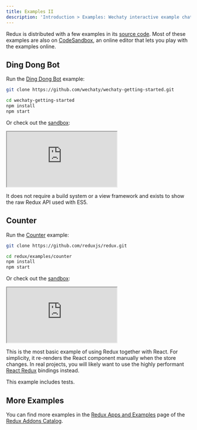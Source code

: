 ```yaml
---
title: Examples II
description: 'Introduction > Examples: Wechaty interactive example chatbots'
---
```


Redux is distributed with a few examples in its [source code](https://github.com/reduxjs/redux/tree/master/examples). Most of these examples are also on [CodeSandbox](https://codesandbox.io), an online editor that lets you play with the examples online.

## Ding Dong Bot

Run the [Ding Dong Bot](https://github.com/wechaty/wechaty-getting-started/tree/master/examples/ding-dong-bot.ts) example:

```sh
git clone https://github.com/wechaty/wechaty-getting-started.git

cd wechaty-getting-started
npm install
npm start
```

Or check out the [sandbox](https://codesandbox.io/s/github/wechaty/wechaty-getting-started/tree/master/examples/third-parties/gitpod?hidenavigation=1&module=%2Fding-dong-bot.ts&theme=dark):

<iframe class="codesandbox"src="https://codesandbox.io/embed/github/wechaty/wechaty-getting-started/tree/master/examples/third-parties/gitpod?hidenavigation=1&module=%2Fding-dong-bot.ts&theme=dark"sandbox="allow-modals allow-forms allow-popups allow-scripts allow-same-origin"></iframe>

It does not require a build system or a view framework and exists to show the raw Redux API used with ES5.

## Counter

Run the [Counter](https://github.com/reduxjs/redux/tree/master/examples/counter) example:

```sh
git clone https://github.com/reduxjs/redux.git

cd redux/examples/counter
npm install
npm start
```

Or check out the [sandbox](https://codesandbox.io/s/github/reduxjs/redux/tree/master/examples/counter):

<iframe class="codesandbox"src="https://codesandbox.io/embed/github/reduxjs/redux/tree/master/examples/counter"sandbox="allow-modals allow-forms allow-popups allow-scripts allow-same-origin"></iframe>

This is the most basic example of using Redux together with React. For simplicity, it re-renders the React component manually when the store changes. In real projects, you will likely want to use the highly performant [React Redux](https://github.com/reduxjs/react-redux) bindings instead.

This example includes tests.

## More Examples

You can find more examples in the [Redux Apps and Examples](https://github.com/markerikson/redux-ecosystem-links/blob/master/apps-and-examples.md)
page of the [Redux Addons Catalog](https://github.com/markerikson/redux-ecosystem-links).
